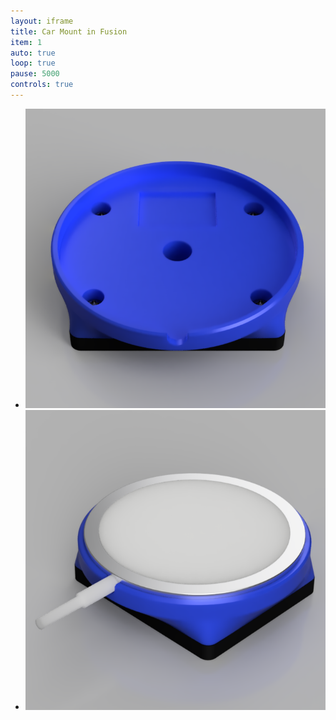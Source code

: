 ```yaml
---
layout: iframe
title: Car Mount in Fusion
item: 1
auto: true
loop: true
pause: 5000
controls: true
---
```


* ![Front](/assets/images/posts/2021/magsafecarmount/fusionfrontrender.png)
* ![Home](/assets/images/posts/2021/magsafecarmount/fusionhomerender.png)